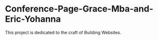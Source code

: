 # Conference-Page-Grace-Mba-and-Eric-Yohanna
This project is dedicated to the craft of Building Websites.
